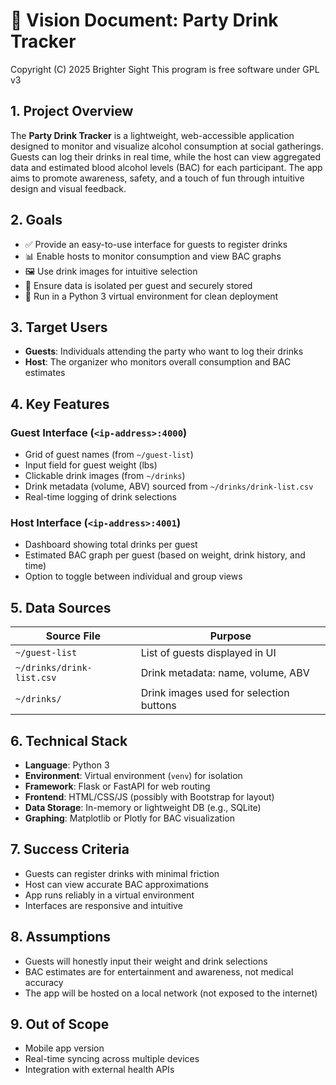 # 🍻 Vision Document: Party Drink Tracker
Copyright (C) 2025 Brighter Sight
This program is free software under GPL v3

## 1. **Project Overview**
The **Party Drink Tracker** is a lightweight, web-accessible application designed to monitor and visualize alcohol consumption at social gatherings. Guests can log their drinks in real time, while the host can view aggregated data and estimated blood alcohol levels (BAC) for each participant. The app aims to promote awareness, safety, and a touch of fun through intuitive design and visual feedback.

## 2. **Goals**
- ✅ Provide an easy-to-use interface for guests to register drinks
- 📊 Enable hosts to monitor consumption and view BAC graphs
- 🖼️ Use drink images for intuitive selection
- 🔐 Ensure data is isolated per guest and securely stored
- 🧪 Run in a Python 3 virtual environment for clean deployment

## 3. **Target Users**
- **Guests**: Individuals attending the party who want to log their drinks
- **Host**: The organizer who monitors overall consumption and BAC estimates

## 4. **Key Features**
### Guest Interface (`<ip-address>:4000`)
- Grid of guest names (from `~/guest-list`)
- Input field for guest weight (lbs)
- Clickable drink images (from `~/drinks`)
- Drink metadata (volume, ABV) sourced from `~/drinks/drink-list.csv`
- Real-time logging of drink selections

### Host Interface (`<ip-address>:4001`)
- Dashboard showing total drinks per guest
- Estimated BAC graph per guest (based on weight, drink history, and time)
- Option to toggle between individual and group views

## 5. **Data Sources**
| Source File                  | Purpose                                  |
|-----------------------------|------------------------------------------|
| `~/guest-list`              | List of guests displayed in UI           |
| `~/drinks/drink-list.csv`   | Drink metadata: name, volume, ABV        |
| `~/drinks/`                 | Drink images used for selection buttons  |

## 6. **Technical Stack**
- **Language**: Python 3
- **Environment**: Virtual environment (`venv`) for isolation
- **Framework**: Flask or FastAPI for web routing
- **Frontend**: HTML/CSS/JS (possibly with Bootstrap for layout)
- **Data Storage**: In-memory or lightweight DB (e.g., SQLite)
- **Graphing**: Matplotlib or Plotly for BAC visualization

## 7. **Success Criteria**
- Guests can register drinks with minimal friction
- Host can view accurate BAC approximations
- App runs reliably in a virtual environment
- Interfaces are responsive and intuitive

## 8. **Assumptions**
- Guests will honestly input their weight and drink selections
- BAC estimates are for entertainment and awareness, not medical accuracy
- The app will be hosted on a local network (not exposed to the internet)

## 9. **Out of Scope**
- Mobile app version
- Real-time syncing across multiple devices
- Integration with external health APIs
